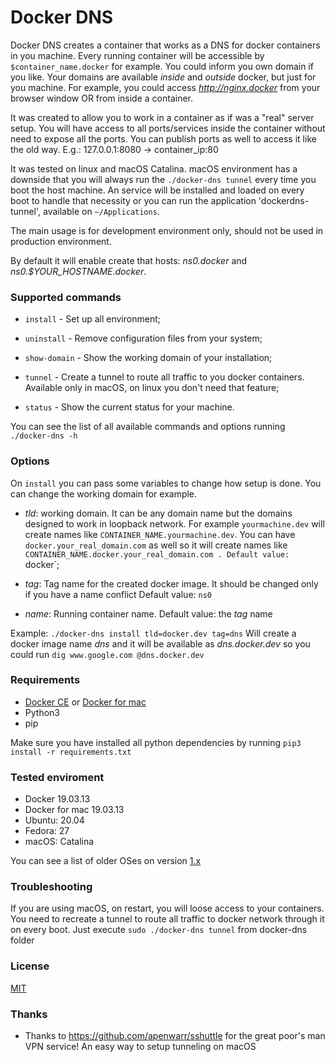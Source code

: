 # Docker DNS

Docker DNS creates a container that works as a DNS for docker containers in you machine. Every running container will be accessible by `$container_name.docker` for example. You could inform you own domain if you like. Your domains are available _inside_ and _outside_ docker, but just for you machine. For example, you could access *http://nginx.docker* from your browser window OR from inside a container.

It was created to allow you to work in a container as if was a "real" server setup. You will have access to all ports/services inside the container without need to expose all the ports. You can publish ports as well to access it like the old way. E.g.: 127.0.0.1:8080 -> container_ip:80

It was tested on linux and macOS Catalina. macOS environment has a downside that you will always run the `./docker-dns tunnel` every time you boot the host machine. An service will be installed and loaded on every boot to handle that necessity or you can run the application 'dockerdns-tunnel', available on `~/Applications`.

The main usage is for development environment only, should not be used in production environment.

By default it will enable create that hosts: _ns0.docker_ and _ns0.\$YOUR_HOSTNAME.docker_.

### Supported commands

-   `install` - Set up all environment;

-   `uninstall` - Remove configuration files from your system;

-   `show-domain` - Show the working domain of your installation;

-   `tunnel` - Create a tunnel to route all traffic to you docker containers. Available only in macOS, on linux you don't need that feature;

-   `status` - Show the current status for your machine.

You can see the list of all available commands and options running `./docker-dns -h`

### Options

On `install` you can pass some variables to change how setup is done. You can change the working domain for example.

-   _tld_: working domain. It can be any domain name but the domains designed to work in loopback network. For example `yourmachine.dev` will create names like `CONTAINER_NAME.yourmachine.dev`. You can have `docker.your_real_domain.com` as well so it will create names like `CONTAINER_NAME.docker.your_real_domain.com . Default value: `docker`;

-   _tag_: Tag name for the created docker image. It should be changed only if you have a name conflict Default value: `ns0`

-   _name_: Running container name. Default value: the _tag_ name

Example:
`./docker-dns install tld=docker.dev tag=dns`
Will create a docker image name _dns_ and it will be available as _dns.docker.dev_ so you could run `dig www.google.com @dns.docker.dev`

### Requirements

-   [Docker CE](https://www.docker.com) or [Docker for mac](https://www.docker.com/docker-mac)
-   Python3
-   pip

Make sure you have installed all python dependencies by running `pip3 install -r requirements.txt`

### Tested enviroment

-   Docker 19.03.13
-   Docker for mac 19.03.13
-   Ubuntu: 20.04
-   Fedora: 27
-   macOS: Catalina

You can see a list of older OSes on version [1.x](/zanaca/docker-dns/blob/release/1.x/README.md#tested-enviroment)

### Troubleshooting

If you are using macOS, on restart, you will loose access to your containers. You need to recreate a tunnel to route all traffic to docker network through it on every boot. Just execute `sudo ./docker-dns tunnel` from docker-dns folder

### License

[MIT](LICENSE.md)

### Thanks

-   Thanks to https://github.com/apenwarr/sshuttle for the great poor's man VPN service! An easy way to setup tunneling on macOS

